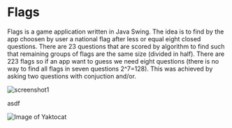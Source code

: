 # Flags
Flags is a game application written in Java Swing. The idea is to find by the app choosen by user a national flag after less or equal eight closed questions. There are 23 questions that are scored by algorithm to find such that remaining groups of flags are the same size (divided in half). There are 223 flags so if an app want to guess we need eight questions (there is no way to find all flags in seven questions 2^7=128). This was achieved by asking two questions with conjuction and/or.


![screenshot1](https://octodex.github.com/SzymonPietraszek/Flags/tree/master/screenshots/screenshot1.png)


asdf 




![Image of Yaktocat](https://octodex.github.com/images/yaktocat.png)
